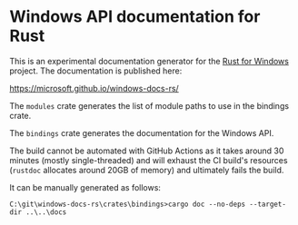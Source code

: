 # Windows API documentation for Rust

This is an experimental documentation generator for the [Rust for Windows](https://github.com/microsoft/windows-rs) project. The documentation is published here:

https://microsoft.github.io/windows-docs-rs/

The `modules` crate generates the list of module paths to use in the bindings crate.

The `bindings` crate generates the documentation for the Windows API.

The build cannot be automated with GitHub Actions as it takes around 30 minutes (mostly single-threaded) and will exhaust the CI build's resources (`rustdoc` allocates around 20GB of memory) and ultimately fails the build.

It can be manually generated as follows:

`C:\git\windows-docs-rs\crates\bindings>cargo doc --no-deps --target-dir ..\..\docs`
